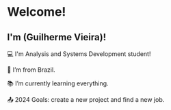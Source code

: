 # Welcome!

 

## I'm (Guilherme Vieira)!

 

:computer: I'm Analysis and Systems Development student!

:house_with_garden: I’m from Brazil.

:books: I’m currently learning everything.

:outbox_tray: 2024 Goals: create a new project and find a new job.

